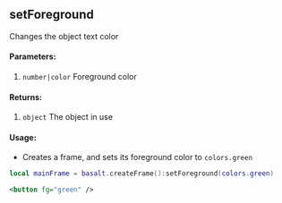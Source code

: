 ## setForeground
Changes the object text color
#### Parameters: 
1. `number|color` Foreground color

#### Returns:
1. `object` The object in use

#### Usage:
* Creates a frame, and sets its foreground color to `colors.green`
```lua
local mainFrame = basalt.createFrame():setForeground(colors.green)
```
```xml
<button fg="green" />
```